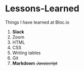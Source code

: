 # Lessons-Learned

Things I have learned at Bloc.io
1. **Slack**
2. Zoom
3. HTML
4. CSS
5. Writing tables
6. Git
7. __Markdown__
~~Javascript~~
